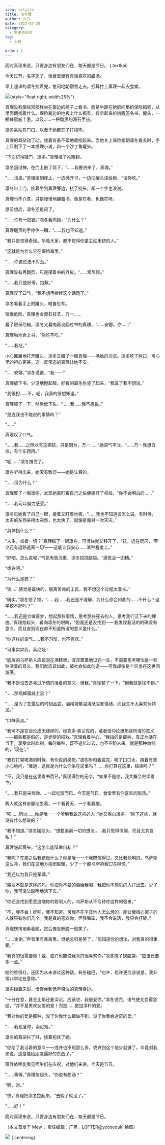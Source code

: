 ```yaml
---
icon: article
title: 书与雪
author: 少白
date: 2022-07-20
category:
  - 罗德岛日志
tag:
  - 少白

order: 3
---
```


而对真理来说，只要身边有朋友们在，每天都是节日。 {.textkai}

<!-- more -->

今天过节，名字忘了，但食堂里有真理喜欢的甜汤。

早上翘课的凛冬揣着兜，悠闲地朝宿舍走去，打算拉上真理一起去食堂。

<div>

![](./res/illustration/书.webp){style="float:right; width:25%"}

真理没有像往常那样坐在窗边的椅子上看书，而是半跪在她房间里的保险箱旁，从里面翻找着什么。保险箱边的地板上什么都有，有垒起来的初版签名书，罐头，一瓶蜂蜜威士忌，以及……一把黝黑的源石手铳。

凛冬呆站在门口，以至于她都忘了打招呼。

</div>

真理的耳朵动了动，接着有条不紊地收拾起来。当她关上保险柜朝凛冬看去时，手上只剩下了一本推理小说，和一个沙丁鱼罐头。

“下次记得敲门，凛冬。”真理推了推眼镜。

凛冬回过神，在门上敲了两下，“……我要进来了，真理。”

“……请进。”真理坐到床上，一边摊开书，一边把罐头递给她，“请你吃。”

凛冬带上门，接着坐到真理旁边，挠了挠头，却一个字也没说。

真理也不介意，只是慢慢地翻着书，像是在看，也像在听。

思前想后，凛冬还是问了。

“……你有一把铳，”凛冬看向她，“为什么？”

真理翻页的手停住一瞬，“……我也不知道。”

“我只是觉得奇怪。毕竟大家，都不觉得你是主动用铳的人。”

“这就是为什么它在保险箱里。”

“……你这说法不对劲。”

真理没有再翻页，只是攥着书的外皮。“……索尼娅。”

“……我只是好奇，抱歉。”

真理叹了口气，“我不想再继续这个话题了。”

凛冬看着手上的罐头，暗自思考。

铳很危险，真理也会源石技艺，万一……

看了眼保险箱，凛冬又看向再没翻过书的真理，“……安娜，你……”

真理啪地合上书，“你吃不吃。”

“……我吃。”

小心翼翼地打开罐头，凛冬又瞄了一眼真理——满脸的消沉。凛冬吃了两口，可心里的担心更甚，这一反常态的真理让她不安。

“……安娜，”凛冬说道，“我——”

真理放下书，少见地瞪起眼，好看的眉毛也竖了起来，“我说了我不想说。”

“我很担……不，呃，我真的很想知道。”

真理顿了一下，然后低下头。“……我……我不想说。”

“是连我也不能说的事情吗？”

“……”

真理叹了口气。

“……我……之所以有这把铳，只是因为，万一……”她语气平淡，“……万一我想自杀，有个东西用。”

“呃……”凛冬愣住了。

凛冬听得出来，她没有敷衍——她是认真的。

“……但为什么？”

真理瞥了一眼凛冬，发现她直盯着自己之后便挪开了视线，“你不会明白的……”

“……我可以努力感受。”

凛冬见她看了自己一眼，接着又盯着地板，“……我也不知道该怎么说。有时候，太多的东西来得太突然，也太快了。就像是面对一次天灾。”

“具体指什么？”

“人生，或者一切？”真理瞄了一眼凛冬，可很快就又移开了，“铳，近在咫尺，‘至少还有退路逃离一切’——这能让我安心……某种程度上。”

“好吧，怎么说呢，”气氛有些沉重，凛冬挠挠脑袋。“感觉会一团糟。”

“或许吧。”

“为什么是铳？”

“铳……感觉是最快的，脱离苦难的工具，我不想这个过程太漫长。”

“确实。”凛冬顿了顿，“……我……我还是不理解，为什么你会如此的……不开心？这学校不好吗？”

“……我还是会做噩梦，想起那些事情，思考那些死去的人，思考我们活下来的理由。”真理抬起头，看向凛冬的眼睛，“但我还是没找到——我发现我活的的确没有意义，而且直到现在都不知道所谓的意义是什么。”

“你这样的语气……我不习惯，也不喜欢。”

“可事实如此，索尼娅！

“底层的乌萨斯人应该泡在酒精里，浑浑噩噩地过完一生，不需要思考哪怕是一秒钟活着的意义。我们就应该如此，被社会如此创造——可我却像是个异类在这世间游荡。

“我不是没去追寻过所谓的活着的意义，但我，”真理顿了一下，“但我就是找不到。”

“……那瓶蜂蜜威士忌？”

“……是为了在最后的时刻品尝，酒精能够混淆感官和情绪，而我又不太喜欢伏特加。”

“口味真淡。”

“我可不是在谈论虚无缥缈的，维克多·弗兰克的，或者信仰论里那些所谓的意义——那些都是假的，是诡辩的把戏。”真理看着手心，“我指的是那种，真正地活在当下，享受此时此刻，每时每秒，既不追忆过去，也不空盼未来。就是那种单纯的，‘现在’。”

“我在打架喝酒的时候，有你说的感觉。”凛冬附和着说完，咽了口口水，接着有些小心地问，“难道，这就是为什么你呆在这里吗？……你打算在这里，结束吗？”

“不，我只是在这里看书而已，”真理满脸的无奈，“如果不是你，我大概会继续看书。”

“……我只是来找你……一起吃饭而已。今天是节日，食堂里有你喜欢的甜汤。”

两人就这样安静地坐着，一个看着天，一个看着地。

“唉……所以……你是唯一一个听到我说这些的人，”她又看向凛冬，“除了这些，就没有什么想说的？”

“我不知道。”凛冬摇摇头，“想要逃离一切的想法……我只觉得懦弱，而且尤其自私！”

真理皱起眉头，“这怎么能叫做自私？”

“我呢？在那之后我该做什么？你是唯一一个我既信得过，又比我聪明的。乌萨斯这么冷，我们在这地方抱团取暖，少了一个都*乌萨斯粗口*冻得慌。”

“我还以为我只是军师。”

“朋友不就是这样的吗，你把你不要的酒给我喝，我把你不想见的人打出去。少了你，我可没法聪明地活下去。”

“你还会找到愿意追随你的聪明人的，乌萨斯从不亏待你这样的强者。”

“不，我不会！好吧，我不知道。可我不在乎其他人怎么想的，能让我掏心窝子的人就只有你们几个。我是真的喜欢你，但我嘴笨，我不会说话，我只会打架。”

真理愣愣地看着她，然后像是解脱一般笑了。

“……谢谢，”声音里有些疲惫，但她总归是笑了，“能知道你的想法，对我真的很重要。”

“我真的很需要你！或、或许也能说我真的很喜欢你。”凛冬挠了挠脑袋，“应该还要多一点。”

她的脸很红，还因为从未讲过这种话，有些磕巴，“也许、也许更应该说是，我非常非常地在意你。”

凛冬蹭着床沿，慢慢坐到低声啜泣的真理身边。

“十分在意，甚至比那还要深沉。应该说，我很爱你。”凛冬说完，语气便又变得急促，“并不是男欢女爱的爱！而是……更加淳朴的爱。

“我对你的爱是那种，没了你我什么都做不到，没了你我会迷茫的爱。”

“……我也爱你，索尼娅。”

凛冬的耳朵抖了抖，接着抱住了她。

“你给了我活着的意义——或许也不用那么多，或许到这个地步就够了。毕竟对我来说，这是能给朋友最好的东西了。”

窗外依稀能看见师生们在庆祝，对他们来讲，今天是节日。

“……等等，”真理抬起头，“你说有甜汤？”

“啊，对。”

“快，”真理把凛冬拉起来，“去晚了就没了。”

“……好！”

而对真理来说，只要身边有朋友们在，每天都是节日。<eod />

（本文首发于 Mew ，责任编辑：广英，LOFTER@yooooouki 绘图）

![](./res/illustration/熊.webp) {.centering}

<FakeAds />